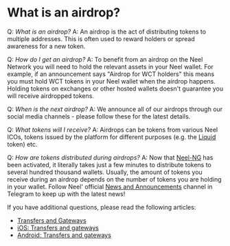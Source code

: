 # What is an airdrop?

Q: *What is an airdrop?*
A: An airdrop is the act of distributing tokens to multiple addresses. This is often used to reward holders or spread awareness for a new token.

Q: *How do I get an airdrop?*
A: To benefit from an airdrop on the Neel Network you will need to hold the relevant assets in your Neel wallet. For example, if an announcement says "Airdrop for WCT holders" this means you must hold WCT tokens in your Neel wallet when the airdrop happens. Holding tokens on exchanges or other hosted wallets doesn't guarantee you will receive airdropped tokens.

Q: *When is the next airdrop?*
A: We announce all of our airdrops through our social media channels - please follow these for the latest details.

Q: *What tokens will I receive?*
A: Airdrops can be tokens from various Neel ICOs, tokens issued by the platform for different purposes (e.g. the [Liquid](http://liquiditywave.org/) token) etc.

Q: *How are tokens distributed during airdrops?*
A: Now that [Neel-NG](https://neel-ng.neelplatform.com/) has been activated, it literally takes just a few minutes to distribute tokens to several hundred thousand wallets. Usually, the amount of tokens you receive during an airdrop depends on the number of tokens you are holding in your wallet. Follow Neel' official [News and Announcements](https://t.me/neelnews) channel in Telegram to keep up with the latest news!

If you have additional questions, please read the following articles:

* [Transfers and Gateways](/neel-client/wallet-management.md)
* [iOS: Transfers and gateways](/neel-client/mobile-apps/iOS/wallet-management.md)
* [Android: Transfers and gateways](/neel-client/mobile-apps/android/wallet-management.md)

